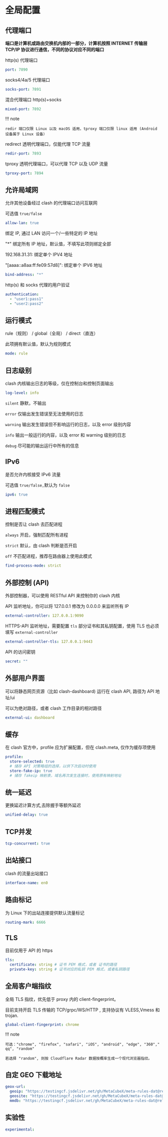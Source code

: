 # **全局配置**

## **代理端口**

**端口是计算机或路由交换机内部的一部分，计算机按照 INTERNET 传输层 TCP/IP 协议进行通信，不同的协议对应不同的端口**

http(s) 代理端口

```yaml
port: 7890
```

socks4/4a/5 代理端口

```yaml
socks-port: 7891
```

混合代理端口 http(s)+socks

```yaml
mixed-port: 7892
```

!!! note

    redir 端口仅限 Linux 以及 macOS 适用，tproxy 端口仅限 linux 适用 (Android 设备属于 Linux 设备）

redirect 透明代理端口，仅能代理 TCP 流量

```yaml
redir-port: 7893
```

tproxy 透明代理端口，可以代理 TCP 以及 UDP 流量

```yaml
tproxy-port: 7894
```

## **允许局域网**

允许其他设备经过 clash 的代理端口访问互联网

可选值 `true/false`

```yaml
allow-lan: true
```

绑定 IP, 通过 LAN 访问一个/一些特定的 IP 地址

"\*" 绑定所有 IP 地址，默认值，不填写此项则绑定全部

192.168.31.31: 绑定单个 IPV4 地址

"\[aaaa::a8aa:ff:fe09:57d8]": 绑定单个 IPV6 地址

```yaml
bind-address: "*"
```

http(s) 和 socks 代理的用户验证

```yaml
authentication:
  - "user1:pass1"
  - "user2:pass2"
```

## **运行模式**

rule（规则） / global（全局） / direct（直连）

此项拥有默认值，默认为规则模式

```yaml
mode: rule
```

## **日志级别**

clash 内核输出日志的等级，仅在控制台和控制页面输出

```yaml
log-level: info
```

`silent` 静默，不输出

`error` 仅输出发生错误至无法使用的日志

`warning` 输出发生错误但不影响运行的日志，以及 error 级别内容

`info` 输出一般运行的内容，以及 error 和 warning 级别的日志

`debug` 尽可能的输出运行中所有的信息

## **IPv6**

是否允许内核接受 IPv6 流量

可选值 `true/false,`默认为 `false`

```yaml
ipv6: true
```

## **进程匹配模式**

控制是否让 clash 去匹配进程

`always` 开启，强制匹配所有进程

`strict` 默认，由 clash 判断是否开启

`off` 不匹配进程，推荐在路由器上使用此模式

```yaml
find-process-mode: strict
```

## **外部控制 (API)**

外部控制器，可以使用 RESTful API 来控制你的 clash 内核

API 监听地址，你可以将 127.0.0.1 修改为 0.0.0.0 来监听所有 IP

```yaml
external-controller: 127.0.0.1:9090
```

HTTPS-API 监听地址，需要配置 `tls` 部分证书和其私钥配置，使用 TLS 也必须填写 `external-controller` 

```yaml
external-controller-tls: 127.0.0.1:9443
```

API 的访问密钥

```yaml
secret: ""
```

## **外部用户界面**

可以将静态网页资源（比如 clash-dashboard) 运行在 clash API, 路径为 API 地址/ui

可以为绝对路径，或者 clash 工作目录的相对路径

```yaml
external-ui: dashboard
```

## **缓存**

在 clash 官方中，profile 应为扩展配置，但在 clash.meta, 仅作为缓存项使用

```yaml
profile:
  store-selected: true
  # 储存 API 对策略组的选择，以供下次启动时使用
  store-fake-ip: true
  # 储存 fakeip 映射表，域名再次发生连接时，使用原有映射地址
```

## **统一延迟**

更换延迟计算方式,去除握手等额外延迟

```yaml
unified-delay: true
```

## **TCP并发**

```yaml
tcp-concurrent: true
```

## **出站接口**

clash 的流量出站接口

```yaml
interface-name: en0
```

## **路由标记**

为 Linux 下的出站连接提供默认流量标记

```yaml
routing-mark: 6666
```

## **TLS**

目前仅用于 API 的 https

```yaml
tls:
  certificate: string # 证书 PEM 格式，或者 证书的路径
  private-key: string # 证书对应的私钥 PEM 格式，或者私钥路径
```

## **全局客户端指纹**

全局 TLS 指纹，优先低于 proxy 内的 client-fingerprint。

目前支持开启 TLS 传输的 TCP/grpc/WS/HTTP , 支持协议有 VLESS,Vmess 和 trojan.

```yaml
global-client-fingerprint: chrome
```

!!! note

    可选："chrome", "firefox", "safari", "iOS", "android", "edge", "360"," qq", "random"

    若选择 "random", 则按 Cloudflare Radar 数据按概率生成一个现代浏览器指纹。

## **自定 GEO 下载地址**

```yaml
geox-url:
  geoip: "https://testingcf.jsdelivr.net/gh/MetaCubeX/meta-rules-dat@release/geoip.dat"
  geosite: "https://testingcf.jsdelivr.net/gh/MetaCubeX/meta-rules-dat@release/geosite.dat"
  mmdb: "https://testingcf.jsdelivr.net/gh/MetaCubeX/meta-rules-dat@release/country.mmdb"
```

## **实验性**

```yaml
experimental:
```
